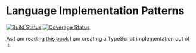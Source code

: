 # Language Implementation Patterns

[![Build Status](https://travis-ci.org/joppe/language-implementation-patterns.svg?branch=master)](https://travis-ci.org/joppe/language-implementation-patterns) [![Coverage Status](https://coveralls.io/repos/github/joppe/language-implementation-patterns/badge.svg?branch=master)](https://coveralls.io/github/joppe/language-implementation-patterns?branch=master)

As I am reading [this book](https://www.amazon.com/dp/B00A376HGG/ref=cm_sw_r_tw_dp_U_x_jXjFEb10RD504) I am creating a TypeScript implementation out of it.
